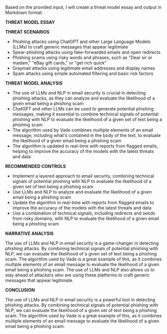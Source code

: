 Based on the provided input, I will create a threat model essay and output in Markdown format.

**THREAT MODEL ESSAY**

**THREAT SCENARIOS**

* Phishing attacks using ChatGPT and other Large Language Models (LLMs) to craft generic messages that appear legitimate
* Spear-phishing attacks using fake-forwarded emails and open redirects
* Phishing scams using risky words and phrases, such as "Dear sir or madam," "eBay gift cards," or "get rich quick"
* Graymail attacks using legitimate email addresses and display names
* Spam attacks using simple automated filtering and basic risk factors

**THREAT MODEL ANALYSIS**

* The use of LLMs and NLP in email security is crucial in detecting phishing attacks, as they can analyze and evaluate the likelihood of a given email being a phishing scam
* ChatGPT and other LLMs can be used to generate potential phishing messages, making it essential to combine technical signals of potential phishing with NLP to evaluate the likelihood of a given set of text being a phishing scam
* The algorithm used by Vade combines multiple elements of an email message, including what's contained in the body of the text, to evaluate the likelihood of a given email being a phishing scam
* The algorithm is updated in real-time with reports from flagged emails, helping to improve the accuracy of the models with the latest threats and data

**RECOMMENDED CONTROLS**

* Implement a layered approach to email security, combining technical signals of potential phishing with NLP to evaluate the likelihood of a given set of text being a phishing scam
* Use LLMs and NLP to analyze and evaluate the likelihood of a given email being a phishing scam
* Update the algorithm in real-time with reports from flagged emails to improve the accuracy of the models with the latest threats and data
* Use a combination of technical signals, including redirects and sends from risky domains, with NLP to evaluate the likelihood of a given email being a phishing scam

**NARRATIVE ANALYSIS**

The use of LLMs and NLP in email security is a game-changer in detecting phishing attacks. By combining technical signals of potential phishing with NLP, we can evaluate the likelihood of a given set of text being a phishing scam. The algorithm used by Vade is a great example of this, as it combines multiple elements of an email message to evaluate the likelihood of a given email being a phishing scam. The use of LLMs and NLP also allows us to stay ahead of attackers who are using these platforms to craft generic messages that appear legitimate.

**CONCLUSION**

The use of LLMs and NLP in email security is a powerful tool in detecting phishing attacks. By combining technical signals of potential phishing with NLP, we can evaluate the likelihood of a given set of text being a phishing scam. The algorithm used by Vade is a great example of this, as it combines multiple elements of an email message to evaluate the likelihood of a given email being a phishing scam.
